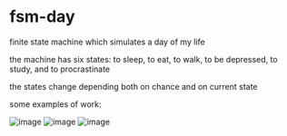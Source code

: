 # fsm-day
finite state machine which simulates a day of my life

the machine has six states: to sleep, to eat, to walk, to be depressed, to study, and to procrastinate

the states change depending both on chance and on current state

some examples of work:

![image](https://user-images.githubusercontent.com/91616531/170122341-06198c66-7d7f-4e1b-83ce-161e2a65e62e.png)
![image](https://user-images.githubusercontent.com/91616531/170122448-d2046293-d78a-4581-b585-5be1dc633977.png)
![image](https://user-images.githubusercontent.com/91616531/170123122-4ac5eec8-d486-48b6-b91f-3eaa79bb246b.png)

